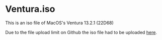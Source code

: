 # Ventura.iso
This is an iso file of MacOS's Ventura 13.2.1 (22D68)


Due to the file upload limit on Github the iso file had to be uploaded [here](https://mega.nz/file/cTxhxRiD#Ng-IhXVpCwVSUQGkowsKEvF0e1XQoRsehKBZYhxT2ek).



